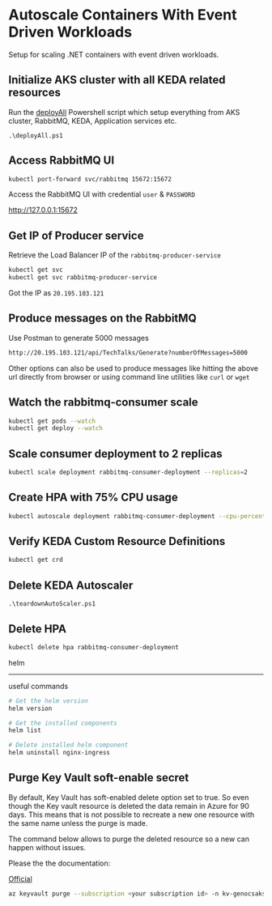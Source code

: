 # Autoscale Containers With Event Driven Workloads

Setup for scaling .NET containers with event driven workloads.

## Initialize AKS cluster with all KEDA related resources

Run the [deployAll](\Powershell\deployAll.ps1) Powershell script which setup everything from AKS cluster, RabbitMQ, KEDA, Application services etc.

``` PS
.\deployAll.ps1
```

## Access RabbitMQ UI

``` bash
kubectl port-forward svc/rabbitmq 15672:15672
```

Access the RabbitMQ UI with credential `user` & `PASSWORD`

http://127.0.0.1:15672

## Get IP of Producer service

Retrieve the Load Balancer IP of the `rabbitmq-producer-service`

``` bash
kubectl get svc
kubectl get svc rabbitmq-producer-service
```

Got the IP as `20.195.103.121`

## Produce messages on the RabbitMQ

Use Postman to generate 5000 messages

``` bash
http://20.195.103.121/api/TechTalks/Generate?numberOfMessages=5000
```

Other options can also be used to produce messages like hitting the above url directly from browser or using command line utilities like ```curl``` or ```wget```

## Watch the rabbitmq-consumer scale

``` bash
kubectl get pods --watch
kubectl get deploy --watch
```

## Scale consumer deployment to 2 replicas

``` bash
kubectl scale deployment rabbitmq-consumer-deployment --replicas=2
```

## Create HPA with 75% CPU usage

``` bash
kubectl autoscale deployment rabbitmq-consumer-deployment --cpu-percent=75 --min=1 --max=10
```

## Verify KEDA Custom Resource Definitions

``` bash
kubectl get crd
```

## Delete KEDA Autoscaler

``` PS
.\teardownAutoScaler.ps1
```

## Delete HPA

``` bash
kubectl delete hpa rabbitmq-consumer-deployment
```

helm

---

useful commands

``` bash
# Get the helm version
helm version

# Get the installed components
helm list

# Delete installed helm component
helm uninstall nginx-ingress
```

## Purge Key Vault soft-enable secret

By default, Key Vault has soft-enabled delete option set to true.
So even though the Key vault resource is deleted the data remain in Azure for 90 days.
This means that is not possible to recreate a new one resource with the same name unless the purge is made.

The command below allows to purge the deleted resource so a new can happen without issues.

Please the the documentation:

[Official](https://docs.microsoft.com/en-us/azure/key-vault/general/key-vault-recovery?tabs=azure-portal)

``` sh
az keyvault purge --subscription <your subscription id> -n kv-genocsakst
```
